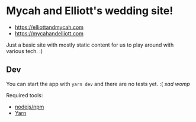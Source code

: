 # Mycah and Elliott's wedding site!

- https://elliottandmycah.com
- https://mycahandelliott.com

Just a basic site with mostly static content for us to play around with various tech. :)

## Dev

You can start the app with `yarn dev` and there are no tests yet. :( _sad womp_

Required tools:

- [nodejs/npm](https://nodejs.org/en/download/package-manager/)
- [Yarn](https://classic.yarnpkg.com/en/)

